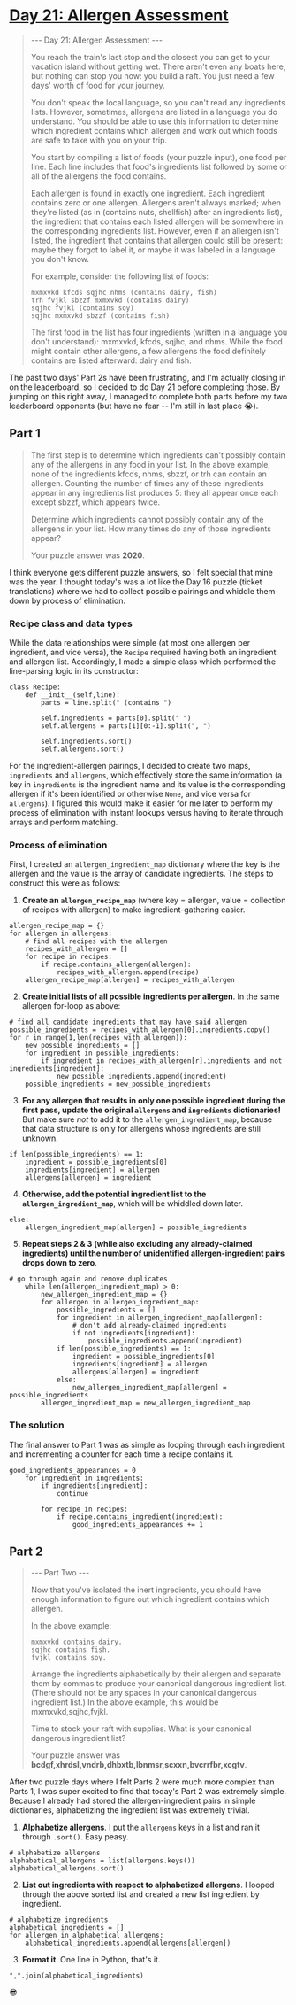 # [Day 21: Allergen Assessment](https://adventofcode.com/2020/day/21)
>--- Day 21: Allergen Assessment ---
>
>You reach the train's last stop and the closest you can get to your vacation island without getting wet. There aren't even any boats here, but nothing can stop you now: you build a raft. You just need a few days' worth of food for your journey.
>
>You don't speak the local language, so you can't read any ingredients lists. However, sometimes, allergens are listed in a language you do understand. You should be able to use this information to determine which ingredient contains which allergen and work out which foods are safe to take with you on your trip.
>
>You start by compiling a list of foods (your puzzle input), one food per line. Each line includes that food's ingredients list followed by some or all of the allergens the food contains.
>
>Each allergen is found in exactly one ingredient. Each ingredient contains zero or one allergen. Allergens aren't always marked; when they're listed (as in (contains nuts, shellfish) after an ingredients list), the ingredient that contains each listed allergen will be somewhere in the corresponding ingredients list. However, even if an allergen isn't listed, the ingredient that contains that allergen could still be present: maybe they forgot to label it, or maybe it was labeled in a language you don't know.
>
>For example, consider the following list of foods:
>```
>mxmxvkd kfcds sqjhc nhms (contains dairy, fish)
>trh fvjkl sbzzf mxmxvkd (contains dairy)
>sqjhc fvjkl (contains soy)
>sqjhc mxmxvkd sbzzf (contains fish)
>```
>The first food in the list has four ingredients (written in a language you don't understand): mxmxvkd, kfcds, sqjhc, and nhms. While the food might contain other allergens, a few allergens the food definitely contains are listed afterward: dairy and fish.

The past two days' Part 2s have been frustrating, and I'm actually closing in on the leaderboard, so I decided to do Day 21 before completing those. By jumping on this right away, I managed to complete both parts before my two leaderboard opponents (but have no fear -- I'm still in last place 😭).

## Part 1
>The first step is to determine which ingredients can't possibly contain any of the allergens in any food in your list. In the above example, none of the ingredients kfcds, nhms, sbzzf, or trh can contain an allergen. Counting the number of times any of these ingredients appear in any ingredients list produces 5: they all appear once each except sbzzf, which appears twice.
>
>Determine which ingredients cannot possibly contain any of the allergens in your list. How many times do any of those ingredients appear?
>
>Your puzzle answer was **2020**.

I think everyone gets different puzzle answers, so I felt special that mine was the year. I thought today's was a lot like the Day 16 puzzle (ticket translations) where we had to collect possible pairings and whiddle them down by process of elimination.

### Recipe class and data types
While the data relationships were simple (at most one allergen per ingredient, and vice versa), the `Recipe` required having both an ingredient and allergen list. Accordingly, I made a simple class which performed the line-parsing logic in its constructor:
```
class Recipe:
    def __init__(self,line):
        parts = line.split(" (contains ")
        
        self.ingredients = parts[0].split(" ")
        self.allergens = parts[1][0:-1].split(", ")

        self.ingredients.sort()
        self.allergens.sort()
```

For the ingredient-allergen pairings, I decided to create two maps, `ingredients` and `allergens`, which effectively store the same information (a key in `ingredients` is the ingredient name and its value is the corresponding allergen if it's been identified or otherwise `None`, and vice versa for `allergens`). I figured this would make it easier for me later to perform my process of elimination with instant lookups versus having to iterate through arrays and perform matching.

### Process of elimination

First, I created an `allergen_ingredient_map` dictionary where the key is the allergen and the value is the array of candidate ingredients. The steps to construct this were as follows:

1. **Create an `allergen_recipe_map`** (where key = allergen, value = collection of recipes with allergen) to make ingredient-gathering easier.
```
allergen_recipe_map = {}
for allergen in allergens:
    # find all recipes with the allergen
    recipes_with_allergen = []
    for recipe in recipes:
        if recipe.contains_allergen(allergen):
            recipes_with_allergen.append(recipe)
    allergen_recipe_map[allergen] = recipes_with_allergen
```

2. **Create initial lists of all possible ingredients per allergen**. In the same allergen for-loop as above:
```
# find all candidate ingredients that may have said allergen
possible_ingredients = recipes_with_allergen[0].ingredients.copy()
for r in range(1,len(recipes_with_allergen)):
    new_possible_ingredients = []
    for ingredient in possible_ingredients:
        if ingredient in recipes_with_allergen[r].ingredients and not ingredients[ingredient]:
            new_possible_ingredients.append(ingredient)
    possible_ingredients = new_possible_ingredients
```

3. **For any allergen that results in only one possible ingredient during the first pass, update the original `allergens` and `ingredients` dictionaries!** But make sure _not_ to add it to the `allergen_ingredient_map`, because that data structure is only for allergens whose ingredients are still unknown.
```
if len(possible_ingredients) == 1:
    ingredient = possible_ingredients[0]
    ingredients[ingredient] = allergen
    allergens[allergen] = ingredient
```

4. **Otherwise, add the potential ingredient list to the `allergen_ingredient_map`**, which will be whiddled down later.
```
else:
    allergen_ingredient_map[allergen] = possible_ingredients
```

5. **Repeat steps 2 & 3 (while also excluding any already-claimed ingredients) until the number of unidentified allergen-ingredient pairs drops down to zero**.
```
# go through again and remove duplicates
    while len(allergen_ingredient_map) > 0:
        new_allergen_ingredient_map = {}
        for allergen in allergen_ingredient_map:
            possible_ingredients = []
            for ingredient in allergen_ingredient_map[allergen]:
                # don't add already-claimed ingredients
                if not ingredients[ingredient]:
                    possible_ingredients.append(ingredient)
            if len(possible_ingredients) == 1:
                ingredient = possible_ingredients[0]
                ingredients[ingredient] = allergen
                allergens[allergen] = ingredient
            else:
                new_allergen_ingredient_map[allergen] = possible_ingredients
        allergen_ingredient_map = new_allergen_ingredient_map
```

### The solution
The final answer to Part 1 was as simple as looping through each ingredient and incrementing a counter for each time a recipe contains it.
```
good_ingredients_appearances = 0
    for ingredient in ingredients:
        if ingredients[ingredient]:
            continue

        for recipe in recipes:
            if recipe.contains_ingredient(ingredient):
                good_ingredients_appearances += 1
```

## Part 2
>--- Part Two ---
>
>Now that you've isolated the inert ingredients, you should have enough information to figure out which ingredient contains which allergen.
>
>In the above example:
>```
>mxmxvkd contains dairy.
>sqjhc contains fish.
>fvjkl contains soy.
>```
>Arrange the ingredients alphabetically by their allergen and separate them by commas to produce your canonical dangerous ingredient list. (There should not be any spaces in your canonical dangerous ingredient list.) In the above example, this would be mxmxvkd,sqjhc,fvjkl.
>
>Time to stock your raft with supplies. What is your canonical dangerous ingredient list?
>
>Your puzzle answer was **bcdgf,xhrdsl,vndrb,dhbxtb,lbnmsr,scxxn,bvcrrfbr,xcgtv**.

After two puzzle days where I felt Parts 2 were much more complex than Parts 1, I was super excited to find that today's Part 2 was extremely simple. Because I already had stored the allergen-ingredient pairs in simple dictionaries, alphabetizing the ingredient list was extremely trivial.

1. **Alphabetize allergens**. I put the `allergens` keys in a list and ran it through `.sort()`. Easy peasy.
```
# alphabetize allergens
alphabetical_allergens = list(allergens.keys())
alphabetical_allergens.sort()
```

2. **List out ingredients with respect to alphabetized allergens**. I looped through the above sorted list and created a new list ingredient by ingredient.
```
# alphabetize ingredients
alphabetical_ingredients = []
for allergen in alphabetical_allergens:
    alphabetical_ingredients.append(allergens[allergen])
```

3. **Format it**. One line in Python, that's it.
```
",".join(alphabetical_ingredients)
```

😎